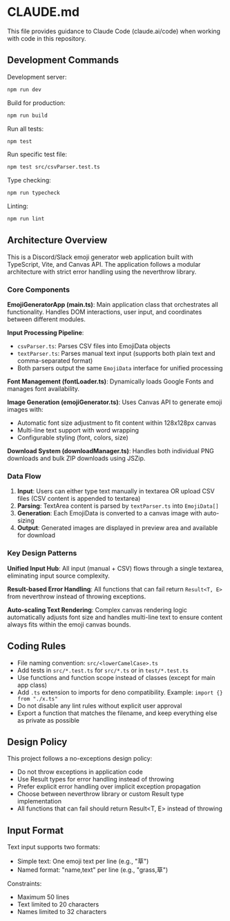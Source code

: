 # CLAUDE.md

This file provides guidance to Claude Code (claude.ai/code) when working with code in this repository.

## Development Commands

Development server:
```bash
npm run dev
```

Build for production:
```bash
npm run build
```

Run all tests:
```bash
npm test
```

Run specific test file:
```bash
npm test src/csvParser.test.ts
```

Type checking:
```bash
npm run typecheck
```

Linting:
```bash
npm run lint
```

## Architecture Overview

This is a Discord/Slack emoji generator web application built with TypeScript, Vite, and Canvas API. The application follows a modular architecture with strict error handling using the neverthrow library.

### Core Components

**EmojiGeneratorApp (main.ts)**: Main application class that orchestrates all functionality. Handles DOM interactions, user input, and coordinates between different modules.

**Input Processing Pipeline**:
- `csvParser.ts`: Parses CSV files into EmojiData objects
- `textParser.ts`: Parses manual text input (supports both plain text and comma-separated format)
- Both parsers output the same `EmojiData` interface for unified processing

**Font Management (fontLoader.ts)**: Dynamically loads Google Fonts and manages font availability.

**Image Generation (emojiGenerator.ts)**: Uses Canvas API to generate emoji images with:
- Automatic font size adjustment to fit content within 128x128px canvas
- Multi-line text support with word wrapping
- Configurable styling (font, colors, size)

**Download System (downloadManager.ts)**: Handles both individual PNG downloads and bulk ZIP downloads using JSZip.

### Data Flow

1. **Input**: Users can either type text manually in textarea OR upload CSV files (CSV content is appended to textarea)
2. **Parsing**: TextArea content is parsed by `textParser.ts` into `EmojiData[]`
3. **Generation**: Each EmojiData is converted to a canvas image with auto-sizing
4. **Output**: Generated images are displayed in preview area and available for download

### Key Design Patterns

**Unified Input Hub**: All input (manual + CSV) flows through a single textarea, eliminating input source complexity.

**Result-based Error Handling**: All functions that can fail return `Result<T, E>` from neverthrow instead of throwing exceptions.

**Auto-scaling Text Rendering**: Complex canvas rendering logic automatically adjusts font size and handles multi-line text to ensure content always fits within the emoji canvas bounds.

## Coding Rules

- File naming convention: `src/<lowerCamelCase>.ts`
- Add tests in `src/*.test.ts` for `src/*.ts` or in `test/*.test.ts`
- Use functions and function scope instead of classes (except for main app class)
- Add `.ts` extension to imports for deno compatibility. Example: `import {} from "./x.ts"`
- Do not disable any lint rules without explicit user approval
- Export a function that matches the filename, and keep everything else as private as possible

## Design Policy

This project follows a no-exceptions design policy:

- Do not throw exceptions in application code
- Use Result types for error handling instead of throwing
- Prefer explicit error handling over implicit exception propagation
- Choose between neverthrow library or custom Result type implementation
- All functions that can fail should return Result<T, E> instead of throwing

## Input Format

Text input supports two formats:
- Simple text: One emoji text per line (e.g., "草")
- Named format: "name,text" per line (e.g., "grass,草")

Constraints:
- Maximum 50 lines
- Text limited to 20 characters
- Names limited to 32 characters